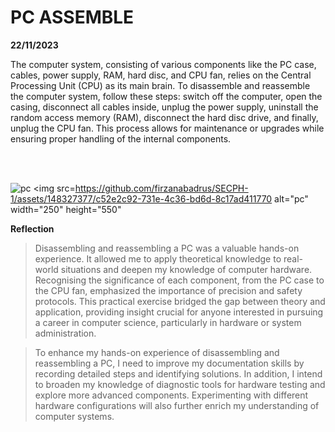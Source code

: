 # PC ASSEMBLE
**22/11/2023**

The computer system, consisting of various components like the PC case, cables, power supply, RAM, hard disc, and CPU fan, relies on the Central Processing Unit (CPU) as its main brain. To disassemble and reassemble the computer system, follow these steps: switch off the computer, open the casing, disconnect all cables inside, unplug the power supply, uninstall the random access memory (RAM), disconnect the hard disc drive, and finally, unplug the CPU fan. This process allows for maintenance or upgrades while ensuring proper handling of the internal components.

<br>
<br>

![pc](https://github.com/firzanabadrus/SECPH-1/assets/148327377/c52e2c92-731e-4c36-bd6d-8c17ad411770)
<img src=https://github.com/firzanabadrus/SECPH-1/assets/148327377/c52e2c92-731e-4c36-bd6d-8c17ad411770 alt="pc" width="250" height="550"

**Reflection**
> Disassembling and reassembling a PC was a valuable hands-on experience. It allowed me to apply theoretical knowledge to real-world situations and deepen my knowledge of computer hardware. Recognising the significance of each component, from the PC case to the CPU fan, emphasized the importance of precision and safety protocols. This practical exercise bridged the gap between theory and application, providing insight crucial for anyone interested in pursuing a career in computer science, particularly in hardware or system administration.

> To enhance my hands-on experience of disassembling and reassembling a PC, I need to improve my documentation skills by recording detailed steps and identifying solutions. In addition, I intend to broaden my knowledge of diagnostic tools for hardware testing and explore more advanced components. Experimenting with different hardware configurations will also further enrich my understanding of computer systems.


